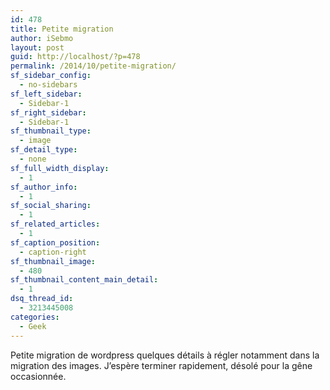 ```yaml
---
id: 478
title: Petite migration
author: iSebmo
layout: post
guid: http://localhost/?p=478
permalink: /2014/10/petite-migration/
sf_sidebar_config:
  - no-sidebars
sf_left_sidebar:
  - Sidebar-1
sf_right_sidebar:
  - Sidebar-1
sf_thumbnail_type:
  - image
sf_detail_type:
  - none
sf_full_width_display:
  - 1
sf_author_info:
  - 1
sf_social_sharing:
  - 1
sf_related_articles:
  - 1
sf_caption_position:
  - caption-right
sf_thumbnail_image:
  - 480
sf_thumbnail_content_main_detail:
  - 1
dsq_thread_id:
  - 3213445008
categories:
  - Geek
---
```

Petite migration de wordpress quelques détails à régler notamment dans la migration des images. J&rsquo;espère terminer rapidement, désolé pour la gêne occasionnée.